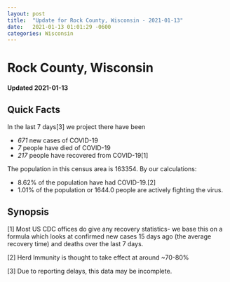 ```yaml
---
layout: post
title:  "Update for Rock County, Wisconsin - 2021-01-13"
date:   2021-01-13 01:01:29 -0600
categories: Wisconsin
---
```


# Rock County, Wisconsin
#### Updated 2021-01-13

## Quick Facts

In the last 7 days[3] we project there have been
- *671* new cases of COVID-19
- *7* people have died of COVID-19
- *217* people have recovered from COVID-19[1]

The population in this census area is 163354. By our calculations:
- 8.62% of the population have had COVID-19.[2]
- 1.01% of the population or 1644.0 people are actively fighting the virus.

## Synopsis




[1] Most US CDC offices do give any recovery statistics- we base this on a formula which looks at confirmed new cases
15 days ago (the average recovery time) and deaths over the last 7 days.

[2] Herd Immunity is thought to take effect at around ~70-80%

[3] Due to reporting delays, this data may be incomplete.
 
    